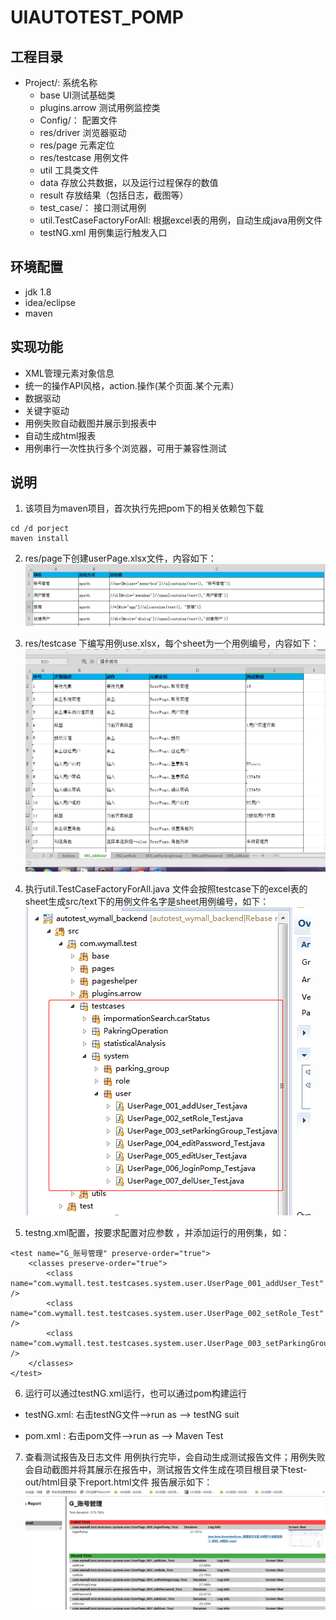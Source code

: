 # UIAUTOTEST_POMP

## 工程目录

- Project/:  系统名称
  - base  UI测试基础类
  - plugins.arrow  测试用例监控类
  - Config/： 配置文件
  - res/driver 浏览器驱动
  - res/page 元素定位
  - res/testcase 用例文件
  - util 工具类文件
  - data 存放公共数据，以及运行过程保存的数值
  - result  存放结果（包括日志，截图等）
  - test_case/： 接口测试用例
  - util.TestCaseFactoryForAll:  根据excel表的用例，自动生成java用例文件
  - testNG.xml  用例集运行触发入口

## 环境配置
* jdk 1.8    
* idea/eclipse     
* maven

## 实现功能
- XML管理元素对象信息 
- 统一的操作API风格，action.操作(某个页面.某个元素）
- 数据驱动 
- 关键字驱动 
- 用例失败自动截图并展示到报表中 
- 自动生成html报表 
- 用例串行一次性执行多个浏览器，可用于兼容性测试


## 说明
1. 该项目为maven项目，首次执行先把pom下的相关依赖包下载
```
cd /d porject
maven install
```
2. res/page下创建userPage.xlsx文件，内容如下：
![元素定位编写](img-folder/page.png)

3. res/testcase 下编写用例use.xlsx，每个sheet为一个用例编号，内容如下：
![用例表编写](img-folder/testcase.png)

4. 执行util.TestCaseFactoryForAll.java 文件会按照testcase下的excel表的sheet生成src/text下的用例文件名字是sheet用例编号，如下：
![生成java文件用例](img-folder/testcaseForJava.png)

5. testng.xml配置，按要求配置对应参数 ，并添加运行的用例集，如：
```
<test name="G_账号管理" preserve-order="true">
	<classes preserve-order="true">
		<class name="com.wymall.test.testcases.system.user.UserPage_001_addUser_Test" />
		<class name="com.wymall.test.testcases.system.user.UserPage_002_setRole_Test" />
		<class name="com.wymall.test.testcases.system.user.UserPage_003_setParkingGroup_Test" />
	</classes>
</test>
```

6. 运行可以通过testNG.xml运行，也可以通过pom构建运行
 - testNG.xml: 右击testNG文件-->run as --> testNG suit

 - pom.xml :   右击pom文件-->run as --> Maven Test

7. 查看测试报告及日志文件
用例执行完毕，会自动生成测试报告文件；用例失败会自动截图并将其展示在报告中，测试报告文件生成在项目根目录下test-out/html目录下report.html文件 报告展示如下：
![报告](img-folder/report.png)
